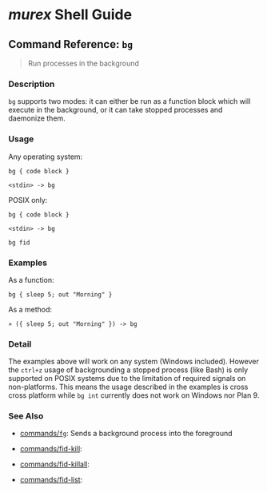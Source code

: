 # _murex_ Shell Guide

## Command Reference: `bg`

> Run processes in the background

### Description

`bg` supports two modes: it can either be run as a function block which will
execute in the background, or it can take stopped processes and daemonize
them.

### Usage

Any operating system:

    bg { code block }
    
    <stdin> -> bg
    
POSIX only:

    bg { code block }
    
    <stdin> -> bg
    
    bg fid

### Examples

As a function:

    bg { sleep 5; out "Morning" }
    
As a method:

    » ({ sleep 5; out "Morning" }) -> bg

### Detail

The examples above will work on any system (Windows included). However the
`ctrl+z` usage of backgrounding a stopped process (like Bash) is only
supported on POSIX systems due to the limitation of required signals on
non-platforms. This means the usage described in the examples is cross
cross platform while `bg int` currently does not work on Windows nor Plan 9.

### See Also

* [commands/`fg`](../commands/fg.md):
  Sends a background process into the foreground
* [commands/fid-kill](../commands/fid-kill.md):
  
* [commands/fid-killall](../commands/fid-killall.md):
  
* [commands/fid-list](../commands/fid-list.md):
  